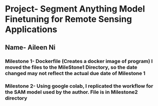 # Project- Segment Anything Model Finetuning for Remote Sensing Applications
## Name- Aileen Ni
### Milestone 1- Dockerfile (Creates a docker image of program) I moved the files to the MileStone1 Directory, so the date changed may not reflect the actual due date of Milestone 1
### Milestone 2- Using google colab, I replicated the workflow for the SAM model used by the author. File is in Milestone2 directory